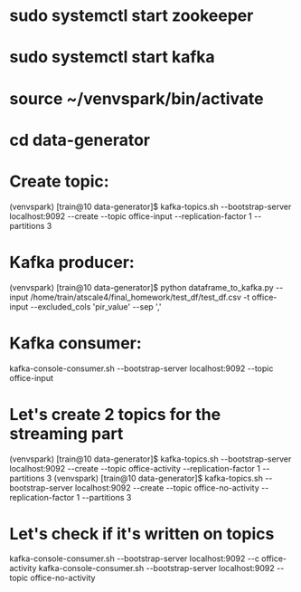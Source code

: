 # sudo systemctl start zookeeper
# sudo systemctl start kafka
# source ~/venvspark/bin/activate

# cd data-generator

# Create topic:
(venvspark) [train@10 data-generator]$ kafka-topics.sh --bootstrap-server localhost:9092 --create --topic office-input --replication-factor 1 --partitions 3

# Kafka producer: 
(venvspark) [train@10 data-generator]$ python dataframe_to_kafka.py --input /home/train/atscale4/final_homework/test_df/test_df.csv  -t office-input --excluded_cols 'pir_value' --sep ','

# Kafka consumer: 
kafka-console-consumer.sh --bootstrap-server localhost:9092 --topic office-input


# Let's create 2 topics for the streaming part
(venvspark) [train@10 data-generator]$ kafka-topics.sh --bootstrap-server localhost:9092 --create --topic office-activity --replication-factor 1 --partitions 3
(venvspark) [train@10 data-generator]$ kafka-topics.sh --bootstrap-server localhost:9092 --create --topic office-no-activity --replication-factor 1 --partitions 3


# Let's check if it's written on topics
kafka-console-consumer.sh --bootstrap-server localhost:9092 --c office-activity
kafka-console-consumer.sh --bootstrap-server localhost:9092 --topic office-no-activity
